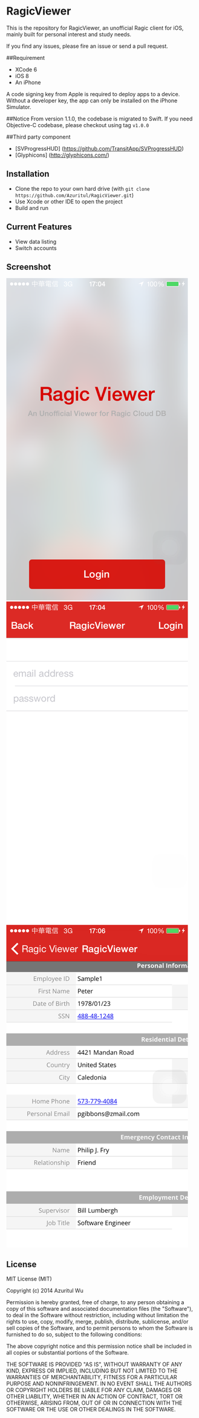 RagicViewer
===========

This is the repository for RagicViewer, an unofficial Ragic client for iOS, mainly built for personal interest and study needs.

If you find any issues, please fire an issue or send a pull request.

##Requirement

* XCode 6
* iOS 8
* An iPhone

A code signing key from Apple is required to deploy apps to a device. Without a developer key, the app can only be installed on the iPhone Simulator.

##Notice
From version 1.1.0, the codebase is migrated to Swift.  If you need Objective-C codebase, please checkout using tag `v1.0.0`

##Third party component
* [SVProgressHUD] (https://github.com/TransitApp/SVProgressHUD)
* [Glyphicons] (http://glyphicons.com/)

## Installation
* Clone the repo to your own hard drive (with `git clone  https://github.com/Azuritul/RagicViewer.git`)
* Use Xcode or other IDE to open the project
* Build and run

## Current Features
* View data listing
* Switch accounts

## Screenshot
![Home](https://github.com/Azuritul/RagicViewer/blob/gh-pages/images/home.png)
![Login](https://github.com/Azuritul/RagicViewer/blob/gh-pages/images/login.png)
![Detail](https://github.com/Azuritul/RagicViewer/blob/gh-pages/images/detail.png)

## License
MIT License (MIT)

Copyright (c) 2014 Azuritul Wu

Permission is hereby granted, free of charge, to any person obtaining a copy of this software and associated documentation files (the "Software"), to deal in the Software without restriction, including without limitation the rights to use, copy, modify, merge, publish, distribute, sublicense, and/or sell copies of the Software, and to permit persons to whom the Software is furnished to do so, subject to the following conditions:

The above copyright notice and this permission notice shall be included in all copies or substantial portions of the Software.

THE SOFTWARE IS PROVIDED "AS IS", WITHOUT WARRANTY OF ANY KIND, EXPRESS OR IMPLIED, INCLUDING BUT NOT LIMITED TO THE WARRANTIES OF MERCHANTABILITY, FITNESS FOR A PARTICULAR PURPOSE AND NONINFRINGEMENT. IN NO EVENT SHALL THE AUTHORS OR COPYRIGHT HOLDERS BE LIABLE FOR ANY CLAIM, DAMAGES OR OTHER LIABILITY, WHETHER IN AN ACTION OF CONTRACT, TORT OR OTHERWISE, ARISING FROM, OUT OF OR IN CONNECTION WITH THE SOFTWARE OR THE USE OR OTHER DEALINGS IN THE SOFTWARE.
